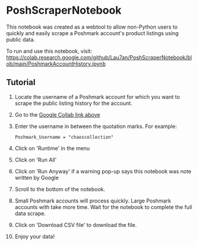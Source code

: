 # PoshScraperNotebook
This notebook was created as a webtool to allow non-Python users to 
quickly and easily scrape a Poshmark account's product listings using public data.

To run and use this notebook, visit:
https://colab.research.google.com/github/Lau7an/PoshScraperNotebook/blob/main/PoshmarkAccountHistory.ipynb

## Tutorial

1. Locate the username of a Poshmark account for which you want to scrape the public listing history for the account.
2. Go to the [Google Collab link above](https://colab.research.google.com/github/Lau7an/PoshScraperNotebook/blob/main/PoshmarkAccountHistory.ipynb
)
3. Enter the username in between the quotation marks. For example: 

    ``Poshmark_Username = "chaoscollection"``
4. Click on 'Runtime' in the menu
5. Click on 'Run All'
6. Click on 'Run Anyway' if a warning pop-up says this notebook was note written by Google
7. Scroll to the bottom of the notebook. 
8. Small Poshmark accounts will process quickly. Large Poshmark accounts with take more time. Wait for the notebook to complete the full data scrape.
9. Click on 'Download CSV file' to download the file. 
10. Enjoy your data!
